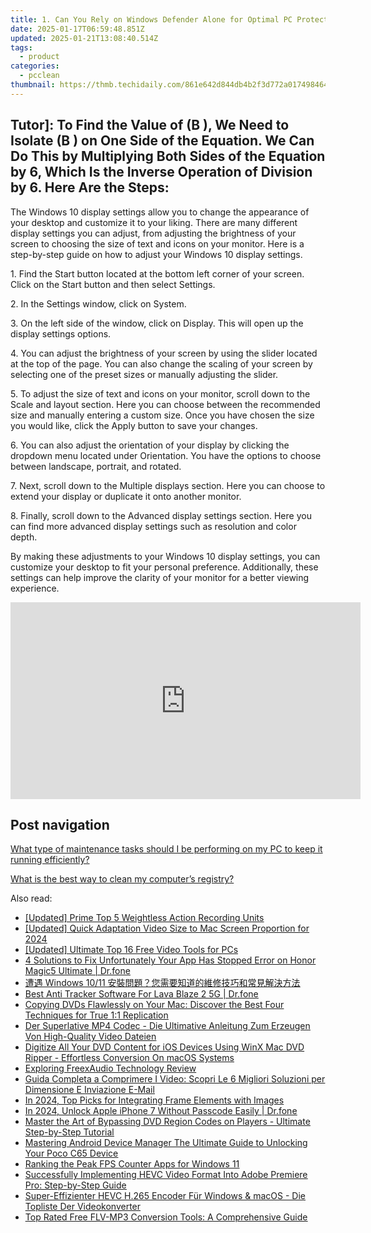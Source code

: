 ```yaml
---
title: 1. Can You Rely on Windows Defender Alone for Optimal PC Protection? - Expert Insights by YL Computing
date: 2025-01-17T06:59:48.851Z
updated: 2025-01-21T13:08:40.514Z
tags:
  - product
categories:
  - pcclean
thumbnail: https://thmb.techidaily.com/861e642d844db4b2f3d772a017498464c5809d87279c75b02518b1d6b111bfc3.jpg
---
```


## Tutor]: To Find the Value of \(B \), We Need to Isolate \(B \) on One Side of the Equation. We Can Do This by Multiplying Both Sides of the Equation by 6, Which Is the Inverse Operation of Division by 6. Here Are the Steps:

The Windows 10 display settings allow you to change the appearance of your desktop and customize it to your liking. There are many different display settings you can adjust, from adjusting the brightness of your screen to choosing the size of text and icons on your monitor. Here is a step-by-step guide on how to adjust your Windows 10 display settings. 

1\. Find the Start button located at the bottom left corner of your screen. Click on the Start button and then select Settings.

2\. In the Settings window, click on System.

3\. On the left side of the window, click on Display. This will open up the display settings options. 

4\. You can adjust the brightness of your screen by using the slider located at the top of the page. You can also change the scaling of your screen by selecting one of the preset sizes or manually adjusting the slider.

5\. To adjust the size of text and icons on your monitor, scroll down to the Scale and layout section. Here you can choose between the recommended size and manually entering a custom size. Once you have chosen the size you would like, click the Apply button to save your changes.

6\. You can also adjust the orientation of your display by clicking the dropdown menu located under Orientation. You have the options to choose between landscape, portrait, and rotated.

7\. Next, scroll down to the Multiple displays section. Here you can choose to extend your display or duplicate it onto another monitor.

8\. Finally, scroll down to the Advanced display settings section. Here you can find more advanced display settings such as resolution and color depth. 

By making these adjustments to your Windows 10 display settings, you can customize your desktop to fit your personal preference. Additionally, these settings can help improve the clarity of your monitor for a better viewing experience.

<!-- affiliate ads begin -->
<iframe width="560" height="315" src="https://www.youtube.com/embed/On0Jw2oMZf0?si=Pm-FJoEt8XWmtMbr" title="YouTube video player" frameborder="0" allow="accelerometer; autoplay; clipboard-write; encrypted-media; gyroscope; picture-in-picture; web-share" referrerpolicy="strict-origin-when-cross-origin" allowfullscreen></iframe>
<!-- affiliate ads end -->

## Post navigation

[What type of maintenance tasks should I be performing on my PC to keep it running efficiently?](https://tools.techidaily.com/pcclean/products/)

[What is the best way to clean my computer’s registry?](https://tools.techidaily.com/pcclean/products/)

<ins class="adsbygoogle"
     style="display:block"
     data-ad-format="autorelaxed"
     data-ad-client="ca-pub-7571918770474297"
     data-ad-slot="1223367746"></ins>

<ins class="adsbygoogle"
     style="display:block"
     data-ad-client="ca-pub-7571918770474297"
     data-ad-slot="8358498916"
     data-ad-format="auto"
     data-full-width-responsive="true"></ins>

<span class="atpl-alsoreadstyle">Also read:</span>
<div><ul>
<li><a href="https://extra-support.techidaily.com/updated-prime-top-5-weightless-action-recording-units/"><u>[Updated] Prime Top 5 Weightless Action Recording Units</u></a></li>
<li><a href="https://youtube-blog.techidaily.com/ed-quick-adaptation-video-size-to-mac-screen-proportion-for-2024/"><u>[Updated] Quick Adaptation Video Size to Mac Screen Proportion for 2024</u></a></li>
<li><a href="https://fox-access.techidaily.com/updated-ultimate-top-16-free-video-tools-for-pcs/"><u>[Updated] Ultimate Top 16 Free Video Tools for PCs</u></a></li>
<li><a href="https://howto.techidaily.com/4-solutions-to-fix-unfortunately-your-app-has-stopped-error-on-honor-magic5-ultimate-drfone-by-drfone-fix-android-problems-fix-android-problems/"><u>4 Solutions to Fix Unfortunately Your App Has Stopped Error on Honor Magic5 Ultimate | Dr.fone</u></a></li>
<li><a href="https://discover-amazing.techidaily.com/1725286227758-windows-1011/"><u>遭遇 Windows 10/11 安裝問題？您需要知道的維修技巧和常見解決方法</u></a></li>
<li><a href="https://android-location-track.techidaily.com/best-anti-tracker-software-for-lava-blaze-2-5g-drfone-by-drfone-virtual-android/"><u>Best Anti Tracker Software For Lava Blaze 2 5G | Dr.fone</u></a></li>
<li><a href="https://discover-amazing.techidaily.com/copying-dvds-flawlessly-on-your-mac-discover-the-best-four-techniques-for-true-11-replication/"><u>Copying DVDs Flawlessly on Your Mac: Discover the Best Four Techniques for True 1:1 Replication</u></a></li>
<li><a href="https://discover-amazing.techidaily.com/der-superlative-mp4-codec-die-ultimative-anleitung-zum-erzeugen-von-high-quality-video-dateien/"><u>Der Superlative MP4 Codec - Die Ultimative Anleitung Zum Erzeugen Von High-Quality Video Dateien</u></a></li>
<li><a href="https://discover-amazing.techidaily.com/digitize-all-your-dvd-content-for-ios-devices-using-winx-mac-dvd-ripper-effortless-conversion-on-macos-systems/"><u>Digitize All Your DVD Content for iOS Devices Using WinX Mac DVD Ripper - Effortless Conversion On macOS Systems</u></a></li>
<li><a href="https://extra-resources.techidaily.com/exploring-freexaudio-technology-review/"><u>Exploring FreexAudio Technology Review</u></a></li>
<li><a href="https://discover-amazing.techidaily.com/guida-completa-a-comprimere-i-video-scopri-le-6-migliori-soluzioni-per-dimensione-e-inviazione-e-mail/"><u>Guida Completa a Comprimere I Video: Scopri Le 6 Migliori Soluzioni per Dimensione E Inviazione E-Mail</u></a></li>
<li><a href="https://fox-boxes.techidaily.com/in-2024-top-picks-for-integrating-frame-elements-with-images/"><u>In 2024, Top Picks for Integrating Frame Elements with Images</u></a></li>
<li><a href="https://iphone-unlock.techidaily.com/in-2024-unlock-apple-iphone-7-without-passcode-easily-drfone-by-drfone-ios/"><u>In 2024, Unlock Apple iPhone 7 Without Passcode Easily | Dr.fone</u></a></li>
<li><a href="https://discover-amazing.techidaily.com/master-the-art-of-bypassing-dvd-region-codes-on-players-ultimate-step-by-step-tutorial/"><u>Master the Art of Bypassing DVD Region Codes on Players - Ultimate Step-by-Step Tutorial</u></a></li>
<li><a href="https://easy-unlock-android.techidaily.com/mastering-android-device-manager-the-ultimate-guide-to-unlocking-your-poco-c65-device-by-drfone-android/"><u>Mastering Android Device Manager The Ultimate Guide to Unlocking Your Poco C65 Device</u></a></li>
<li><a href="https://win11.techidaily.com/ranking-the-peak-fps-counter-apps-for-windows-11/"><u>Ranking the Peak FPS Counter Apps for Windows 11</u></a></li>
<li><a href="https://discover-amazing.techidaily.com/successfully-implementing-hevc-video-format-into-adobe-premiere-pro-step-by-step-guide/"><u>Successfully Implementing HEVC Video Format Into Adobe Premiere Pro: Step-by-Step Guide</u></a></li>
<li><a href="https://discover-amazing.techidaily.com/super-effizienter-hevc-h265-encoder-fur-windows-and-macos-die-topliste-der-videokonverter/"><u>Super-Effizienter HEVC H.265 Encoder Für Windows & macOS - Die Topliste Der Videokonverter</u></a></li>
<li><a href="https://discover-amazing.techidaily.com/top-rated-free-flv-mp3-conversion-tools-a-comprehensive-guide/"><u>Top Rated Free FLV-MP3 Conversion Tools: A Comprehensive Guide</u></a></li>
</ul></div>

